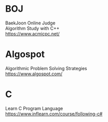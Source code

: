 # BOJ
BaekJoon Online Judge<br>
Algorithm Study with C++<br>
https://www.acmicpc.net/

# Algospot
Algorithmic Problem Solving Strategies<br>
https://www.algospot.com/

# C
Learn C Program Language<br>
https://www.inflearn.com/course/following-c#
